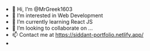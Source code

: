 - 👋 Hi, I’m @MrGreek1603
- 👀 I’m interested in Web Development
- 🌱 I’m currently learning React JS
- 💞️ I’m looking to collaborate on ...
- 📫 Contact me at  https://siddant-portfolio.netlify.app/
- 

<!---
MrGreek1603/MrGreek1603 is a ✨ special ✨ repository because its `README.md` (this file) appears on your GitHub profile.
You can click the Preview link to take a look at your changes.
--->

